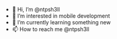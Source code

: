 - 👋 Hi, I’m @ntpsh3ll
- 👀 I’m interested in mobile development
- 🌱 I’m currently learning something new
- 📫 How to reach me @ntpsh3ll

<!---
ntpsh3ll/ntpsh3ll is a ✨ special ✨ repository because its `README.md` (this file) appears on your GitHub profile.
You can click the Preview link to take a look at your changes.
--->
